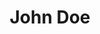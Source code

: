 ---
# Metada 
# -------
title: 'John Doe'
path: /
metas: 
  description: Fashion Photographer with 10 years of experience
  image: ./images/bio.jpg
  twitterUsername: '@johndoe'
  author: Guarapo Media Agency
  lang: en
  ua: ''
siteurl: /en

# Main content sections to include
# -----------------------------------------------------------------------------
theme: music
components:
  - type: hero
    active: true
  - type: portfolio
    active: true
  - type: instagram
    active: false
  - type: gallery
    active: true
  - type: about
    active: true
  - type: projects
    active: false
  - type: media
    active: false
  - type: testimonials
    active: true
  - type: process
    active: true
  - type: contact
    active: true
  - type: calendar
    active: false

# Navegation
# -----------------------------------------------------------------------------
navegation: 
  site-name: John Doe
  logo-active: false
  logo-url: ../../images/assets/guarapo_logo_white.svg
  translate: false
  menu:
    - nav: portfolio
      link: '#portfolio'
    - nav: Gallery
      link: '#gallery'
    - nav: Biography
      link: '#about'
    - nav: Reviews
      link: '#testimonial'
    - nav: Contact
      link: '#contact'
    - nav: English
      link: /en/
  button: whatsapp
  link: https://wa.me/555555555

# Main content sections to include
# -----------------------------------------------------------------------------
hero: 
  title: ¡Hello! I am John Doe
  subtitle: Fashion Photographer
  channels:
    - name: ''
      link: ''
    - name: ''
      link: ''
    - name: ''
      link: ''
  button: Portafolio
  image: ./images/hero.jpg
  link: '#portfolio'

# Gallery 
# -------
gallery: 
  title: Gallery
  gallery:
    - image: ./images/gallery/5.jpg
      alt: imagen 5
    - image: ./images/gallery/6.jpg
      alt: imagen 6
    - image: ./images/gallery/7.jpg
      alt: imagen 7
    - image: ./images/gallery/8.jpg
      alt: imagen 8
    - image: ./images/gallery/1.jpg
      alt: imagen 1
    - image: ./images/gallery/2.jpg
      alt: imagen 2
    - image: ./images/gallery/3.jpg
      alt: imagen 3
    - image: ./images/gallery/4.jpg
      alt: imagen 4

# Portafolio 
# -------
portfolio: 
  title: Portfolio
  subtitle: ''
  button: Contact me on whatsapp
  whatsapp: https://wa.me/
  projects:
    - name: 080 Barcelona
      type: Fashion event
      link: /
      image: ./images/portfolio/1.jpg
      alt: 080 Barcelona
    - name: Fashion weeek Paris
      type: Event
      link: /
      image: ./images/portfolio/2.jpg
      alt: Fashion weeek Paris
    - name: Outstanding
      type: Editorial
      link: /
      image: ./images/portfolio/3.jpg
      alt: Outstanding
    - name: Marc and Marina
      type: Wedding
      link: /
      image: ./images/portfolio/4.jpg
      alt: Marc and Marina
    - name: USA
      type: Landscape
      link: /
      image: ./images/portfolio/5.jpg
      alt: USA
    - name: Barcelona
      type: Landscape
      link: /
      image: ./images/portfolio/6.jpg
      alt: Barcelona

# Projects 
# -------
projects: 
  title: ''
  subtitle: '' 
  button: ''
  whatsapp: ''
  projects:
    - name: ''
      type: ''
      link: ''
      image: ./images/portfolio/6.jpg
      alt: ''

# Portafolio 
# -------
about:  
  title: Biography
  description: 
    - p: Lorem ipsum dolor sit amet, consectetur adipiscing elit. Donec faucibus libero sapien, vitae efficitur arcu blandit sed. In at sollicitudin nulla, id scelerisque arcu. Phasellus non ligula nec leo tincidunt tincidunt. Aliquam vel orci ac purus auctor luctus. Duis ipsum augue, maximus vel neque vel, accumsan venenatis urna. Nulla auctor diam dui, quis rutrum eros tempus rhoncus. Nunc ut dui eget ex aliquam consequat. Morbi egestas, turpis in fringilla hendrerit, leo nulla faucibus velit, ac dictum neque libero eu nibh. Curabitur interdum est at rutrum ultricies. Donec orci nisi, lacinia a erat eget, tristique lobortis dolor. Sed congue sit amet leo nec ornare.
    - p: Lorem ipsum dolor sit amet, consectetur adipiscing elit. Donec faucibus libero sapien, vitae efficitur arcu blandit sed. In at sollicitudin nulla, id scelerisque arcu. Phasellus non ligula nec leo tincidunt tincidunt. Aliquam vel orci ac purus auctor luctus. Duis ipsum augue, maximus vel neque vel, accumsan venenatis urna. Nulla auctor diam dui, quis rutrum eros tempus rhoncus. Nunc ut dui eget ex aliquam consequat. Morbi egestas, turpis in fringilla hendrerit, leo nulla faucibus velit, ac dictum neque libero eu nibh. Curabitur interdum est at rutrum ultricies. Donec orci nisi, lacinia a erat eget, tristique lobortis dolor. Sed congue sit amet leo nec ornare.
  list: 
    - text: Fashion
    - text: Arquitecture
    - text: Events
    - text: Wedding
    - text: Landscape
    - text: Sports
  image: ./images/bio.jpg
  button: Ver más
  link: '#portfolio'

# Media
# -------
media:
  title: Música
  iframe:
    - link: ''
      name: ''
    - link: ''
      name: ''

# Instagram
# -------
instagram:
  title: Instagram
  key: ''

# Calendario
# -------
calendar:
  key: 'https://calendar.google.com/calendar/ical/30sbfgurqof4shmjrruu24prdg%40group.calendar.google.com/private-cf6f0e41aea8ab3b30f56ae4796b88f6/basic.ics'
  title: 'Calendario'
  event: 'Titulo'
  date: 'Fecha'
  location: 'Locación'
# Proceso 
# -------
process:
  - title: Edition
    description: Lorem ipsum dolor sit amet, consectetur adipiscing elit. Donec faucibus libero sapien, vitae efficitur arcu blandit sed. In at sollicitudin nulla, id scelerisque arcu. Phasellus non ligula nec leo tincidunt tincidunt.
    icon: ../../images/assets/process_notebook.svg
  - title: Professional Studio
    description: Lorem ipsum dolor sit amet, consectetur adipiscing elit. Donec faucibus libero sapien, vitae efficitur arcu blandit sed. In at sollicitudin nulla, id scelerisque arcu. Phasellus non ligula nec leo tincidunt tincidunt.
    icon: ../../images/assets/process_stack.svg
  - title: Sports
    description: Lorem ipsum dolor sit amet, consectetur adipiscing elit. Donec faucibus libero sapien, vitae efficitur arcu blandit sed. In at sollicitudin nulla, id scelerisque arcu. Phasellus non ligula nec leo tincidunt tincidunt.
    icon: ../../images/assets/process_arrow.svg
  - title: Drone
    description: Lorem ipsum dolor sit amet, consectetur adipiscing elit. Donec faucibus libero sapien, vitae efficitur arcu blandit sed. In at sollicitudin nulla, id scelerisque arcu. Phasellus non ligula nec leo tincidunt tincidunt.
    icon: ../../images/assets/process_mixer.svg

# Testimonios 
# -------
testimonio:
  title: Reviews
  list:
    - name: Carlos Martinez
      position: Producer
      testimonio: Lorem ipsum dolor sit amet, consectetur adipiscing elit. Donec faucibus libero sapien, vitae efficitur arcu blandit sed. In at sollicitudin nulla, id scelerisque arcu. Phasellus non ligula nec leo tincidunt tincidunt. Aliquam vel orci ac purus auctor luctus. Duis ipsum augue, maximus vel neque vel, accumsan venenatis urna. Nulla auctor diam dui, quis rutrum eros tempus rhoncus. Nunc ut dui eget ex aliquam consequat.
      source: linkedin
      image: ./images/testimonials/1.jpg
    - name: Christine Brown
      position: Wedding client
      testimonio: Lorem ipsum dolor sit amet, consectetur adipiscing elit. Donec faucibus libero sapien, vitae efficitur arcu blandit sed. In at sollicitudin nulla, id scelerisque arcu. Phasellus non ligula nec leo tincidunt tincidunt. Aliquam vel orci ac purus auctor luctus. Duis ipsum augue, maximus vel neque vel, accumsan venenatis urna. Nulla auctor diam dui, quis rutrum eros tempus rhoncus. Nunc ut dui eget ex aliquam consequat.
      source: linkedin
      image: ./images/testimonials/2.jpg
    - name: Robert Parkinson
      position: Model
      testimonio: Lorem ipsum dolor sit amet, consectetur adipiscing elit. Donec faucibus libero sapien, vitae efficitur arcu blandit sed. In at sollicitudin nulla, id scelerisque arcu. Phasellus non ligula nec leo tincidunt tincidunt. Aliquam vel orci ac purus auctor luctus. Duis ipsum augue, maximus vel neque vel, accumsan venenatis urna. Nulla auctor diam dui, quis rutrum eros tempus rhoncus. Nunc ut dui eget ex aliquam consequat.
      source: linkedin
      image: ./images/testimonials/3.jpg

# Contacto 
# -------
contact:
    title: Contacto
    name: John Doe
    phone: (+34) 622 777 777
    email: JohnDoe@photographer.com
    address: Barcelona, Spain
    socialmedia:
        - link: https://twitter.com/
          name: twitter
        - link: https://facebook.com/
          name: facebook
        - link: https://instagram.com/
          name: instagram
        - link: https://www.youtube.com/
          name: youtube
        - link: https://open.spotify.com/
          name: linkedin
        - link: https://music.apple.com/
          name: medium
    image: ./images/bg-footer.jpg

# Footer links
# -----------------------------------------------------------------------------
footer-links:
  - text: Copyright © 2020
    alone: yes
    copyright: yes
  - text: All Rights Reserved
    alone: yes
  - link: /en
    text: Legal info.
  - link: /en
    text: Privacy Policy
  - link: /en
    text: Cookies
cookies:
      message: We use our own and third party cookies to improve your user experience.
      button: Accept
options:
  viewmore: read more
  viewless: read less
  color: '#77d8d8'
---